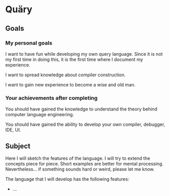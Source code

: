 # Quäry

## Goals

### My personal goals

I want to have fun while developing my own query language. Since it is not my first time in doing this, it is the first time where I document my experience.

I want to spread knowledge about compiler construction.

I want to gain new experience to become a wise and old man.

### Your achievements after completing

You should have gained the knowledge to understand the theory behind computer language engineering.

You should have gained the ability to develop your own compiler, debugger, IDE, UI.

## Subject

Here I will sketch the features of the language. I will try to extend the concepts piece for piece.
Short examples are better for mental processing. Nevertheless... if something sounds hard or weird, please let me know.

The language that I will develop has the following features:

* ...
